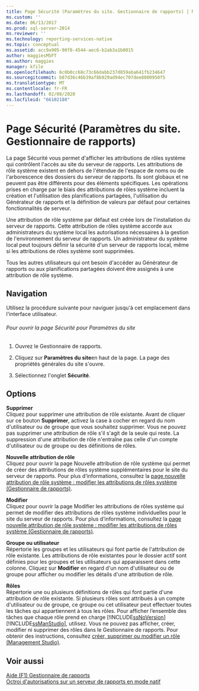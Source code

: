 ```yaml
---
title: Page Sécurité (Paramètres du site. Gestionnaire de rapports) | Microsoft Docs
ms.custom: ''
ms.date: 06/13/2017
ms.prod: sql-server-2014
ms.reviewer: ''
ms.technology: reporting-services-native
ms.topic: conceptual
ms.assetid: acc9a905-90f8-4544-aec6-b2ab3a1b0015
author: maggiesMSFT
ms.author: maggies
manager: kfile
ms.openlocfilehash: 6c0b0cc68c73c66dabb237d859aba641fb234647
ms.sourcegitcommit: b87d36c46b39af8b929ad94ec707dee8800950f5
ms.translationtype: MT
ms.contentlocale: fr-FR
ms.lasthandoff: 02/08/2020
ms.locfileid: "66102180"
---
```

# <a name="security-page-site-settings-report-manager"></a>Page Sécurité (Paramètres du site. Gestionnaire de rapports)
  La page Sécurité vous permet d'afficher les attributions de rôles système qui contrôlent l'accès au site du serveur de rapports. Les attributions de rôle système existent en dehors de l'étendue de l'espace de noms ou de l'arborescence des dossiers du serveur de rapports. Ils sont globaux et ne peuvent pas être différents pour des éléments spécifiques. Les opérations prises en charge par le biais des attributions de rôles système incluent la création et l'utilisation des planifications partagées, l'utilisation du Générateur de rapports et la définition de valeurs par défaut pour certaines fonctionnalités de serveur.  
  
 Une attribution de rôle système par défaut est créée lors de l'installation du serveur de rapports. Cette attribution de rôles système accorde aux administrateurs du système local les autorisations nécessaires à la gestion de l'environnement du serveur de rapports. Un administrateur du système local peut toujours définir la sécurité d'un serveur de rapports local, même si les attributions de rôles système sont supprimées.  
  
 Tous les autres utilisateurs qui ont besoin d'accéder au Générateur de rapports ou aux planifications partagées doivent être assignés à une attribution de rôle système.  
  
## <a name="navigation"></a>Navigation  
 Utilisez la procédure suivante pour naviguer jusqu'à cet emplacement dans l'interface utilisateur.  
  
###### <a name="to-open-the-security-page-for-site-settings"></a>Pour ouvrir la page Sécurité pour Paramètres du site  
  
1.  Ouvrez le Gestionnaire de rapports.  
  
2.  Cliquez sur **Paramètres du site**en haut de la page. La page des propriétés générales du site s'ouvre.  
  
3.  Sélectionnez l'onglet **Sécurité**.  
  
## <a name="options"></a>Options  
 **Supprimer**  
 Cliquez pour supprimer une attribution de rôle existante. Avant de cliquer sur ce bouton **Supprimer**, activez la case à cocher en regard du nom d'utilisateur ou de groupe que vous souhaitez supprimer. Vous ne pouvez pas supprimer une attribution de rôle s'il s'agit de la seule qui reste. La suppression d'une attribution de rôle n'entraîne pas celle d'un compte d'utilisateur ou de groupe ou des définitions de rôles.  
  
 **Nouvelle attribution de rôle**  
 Cliquez pour ouvrir la page Nouvelle attribution de rôle système qui permet de créer des attributions de rôles système supplémentaires pour le site du serveur de rapports. Pour plus d’informations, consultez la [page nouvelle attribution de rôle système : modifier les attributions de rôles système &#40;Gestionnaire de rapports&#41;](../../2014/reporting-services/new-system-role-assignments-edit-system-role-assignments-page-report-manager.md).  
  
 **Modifier**  
 Cliquez pour ouvrir la page Modifier les attributions de rôles système qui permet de modifier des attributions de rôles système individuelles pour le site du serveur de rapports. Pour plus d’informations, consultez la [page nouvelle attribution de rôle système : modifier les attributions de rôles système &#40;Gestionnaire de rapports&#41;](../../2014/reporting-services/new-system-role-assignments-edit-system-role-assignments-page-report-manager.md).  
  
 **Groupe ou utilisateur**  
 Répertorie les groupes et les utilisateurs qui font partie de l'attribution de rôle existante. Les attributions de rôle existantes pour le dossier actif sont définies pour les groupes et les utilisateurs qui apparaissent dans cette colonne. Cliquez sur **Modifier** en regard d'un nom d'utilisateur ou de groupe pour afficher ou modifier les détails d'une attribution de rôle.  
  
 **Rôles**  
 Répertorie une ou plusieurs définitions de rôles qui font partie d'une attribution de rôle existante. Si plusieurs rôles sont attribués à un compte d'utilisateur ou de groupe, ce groupe ou cet utilisateur peut effectuer toutes les tâches qui appartiennent à tous les rôles. Pour afficher l’ensemble des tâches que chaque rôle prend en charge [!INCLUDE[ssNoVersion](../includes/ssnoversion-md.md)] [!INCLUDE[ssManStudio](../includes/ssmanstudio-md.md)], utilisez. Vous ne pouvez pas afficher, créer, modifier ni supprimer des rôles dans le Gestionnaire de rapports. Pour obtenir des instructions, consultez [créer, supprimer ou modifier un rôle &#40;Management Studio&#41;](security/role-definitions-create-delete-or-modify.md).  
  
## <a name="see-also"></a>Voir aussi  
 [Aide (F1) Gestionnaire de rapports](../../2014/reporting-services/report-manager-f1-help.md)   
 [Octroi d'autorisations sur un serveur de rapports en mode natif](security/granting-permissions-on-a-native-mode-report-server.md)  
  
  
